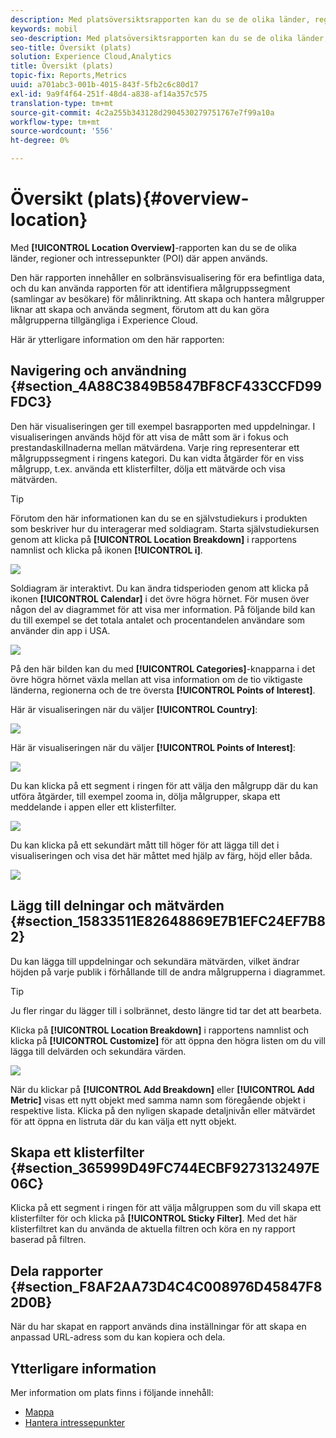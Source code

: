 ```yaml
---
description: Med platsöversiktsrapporten kan du se de olika länder, regioner och intressepunkter där appen används.
keywords: mobil
seo-description: Med platsöversiktsrapporten kan du se de olika länder, regioner och intressepunkter där appen används.
seo-title: Översikt (plats)
solution: Experience Cloud,Analytics
title: Översikt (plats)
topic-fix: Reports,Metrics
uuid: a701abc3-001b-4015-843f-5fb2c6c80d17
exl-id: 9a9f4f64-251f-48d4-a838-af14a357c575
translation-type: tm+mt
source-git-commit: 4c2a255b343128d2904530279751767e7f99a10a
workflow-type: tm+mt
source-wordcount: '556'
ht-degree: 0%

---
```


# Översikt (plats){#overview-location}

Med **[!UICONTROL Location Overview]**-rapporten kan du se de olika länder, regioner och intressepunkter (POI) där appen används.

Den här rapporten innehåller en solbränsvisualisering för era befintliga data, och du kan använda rapporten för att identifiera målgruppssegment (samlingar av besökare) för målinriktning. Att skapa och hantera målgrupper liknar att skapa och använda segment, förutom att du kan göra målgrupperna tillgängliga i Experience Cloud.

Här är ytterligare information om den här rapporten:

## Navigering och användning {#section_4A88C3849B5847BF8CF433CCFD99FDC3}

Den här visualiseringen ger till exempel basrapporten med uppdelningar. I visualiseringen används höjd för att visa de mått som är i fokus och prestandaskillnaderna mellan mätvärdena. Varje ring representerar ett målgruppssegment i ringens kategori. Du kan vidta åtgärder för en viss målgrupp, t.ex. använda ett klisterfilter, dölja ett mätvärde och visa mätvärden.

>[!TIP]
>
>Förutom den här informationen kan du se en självstudiekurs i produkten som beskriver hur du interagerar med soldiagram. Starta självstudiekursen genom att klicka på **[!UICONTROL Location Breakdown]** i rapportens namnlist och klicka på ikonen **[!UICONTROL i]**.

![](assets/location.png)

Soldiagram är interaktivt. Du kan ändra tidsperioden genom att klicka på ikonen **[!UICONTROL Calendar]** i det övre högra hörnet. För musen över någon del av diagrammet för att visa mer information. På följande bild kan du till exempel se det totala antalet och procentandelen användare som använder din app i USA.

![](assets/location_mouse.png)

På den här bilden kan du med **[!UICONTROL Categories]**-knapparna i det övre högra hörnet växla mellan att visa information om de tio viktigaste länderna, regionerna och de tre översta **[!UICONTROL Points of Interest]**.

Här är visualiseringen när du väljer **[!UICONTROL Country]**:

![](assets/location_countries.png)

Här är visualiseringen när du väljer **[!UICONTROL Points of Interest]**:

![](assets/location_poi.png)

Du kan klicka på ett segment i ringen för att välja den målgrupp där du kan utföra åtgärder, till exempel zooma in, dölja målgrupper, skapa ett meddelande i appen eller ett klisterfilter.

![](assets/location_aud.png)

Du kan klicka på ett sekundärt mått till höger för att lägga till det i visualiseringen och visa det här måttet med hjälp av färg, höjd eller båda.

![](assets/location_secondary.png)

## Lägg till delningar och mätvärden {#section_15833511E82648869E7B1EFC24EF7B82}

Du kan lägga till uppdelningar och sekundära mätvärden, vilket ändrar höjden på varje publik i förhållande till de andra målgrupperna i diagrammet.

>[!TIP]
>
>Ju fler ringar du lägger till i solbrännet, desto längre tid tar det att bearbeta.

Klicka på **[!UICONTROL Location Breakdown]** i rapportens namnlist och klicka på **[!UICONTROL Customize]** för att öppna den högra listen om du vill lägga till delvärden och sekundära värden.

![](assets/location_rail.png)

När du klickar på **[!UICONTROL Add Breakdown]** eller **[!UICONTROL Add Metric]** visas ett nytt objekt med samma namn som föregående objekt i respektive lista. Klicka på den nyligen skapade detaljnivån eller mätvärdet för att öppna en listruta där du kan välja ett nytt objekt.

## Skapa ett klisterfilter {#section_365999D49FC744ECBF9273132497E06C}

Klicka på ett segment i ringen för att välja målgruppen som du vill skapa ett klisterfilter för och klicka på **[!UICONTROL Sticky Filter]**. Med det här klisterfiltret kan du använda de aktuella filtren och köra en ny rapport baserad på filtren.

## Dela rapporter {#section_F8AF2AA73D4C4C008976D45847F82D0B}

När du har skapat en rapport används dina inställningar för att skapa en anpassad URL-adress som du kan kopiera och dela.

## Ytterligare information

Mer information om plats finns i följande innehåll:

* [Mappa](/help/using/location/c-map-points.md)
* [Hantera intressepunkter](/help/using/location/t-manage-points.md)
